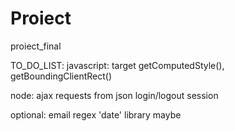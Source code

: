 # Proiect
 proiect_final

 TO_DO_LIST:
 javascript:    target
                getComputedStyle(), getBoundingClientRect()

 node:          ajax requests from json
                login/logout session

optional:       email regex
                'date' library maybe

